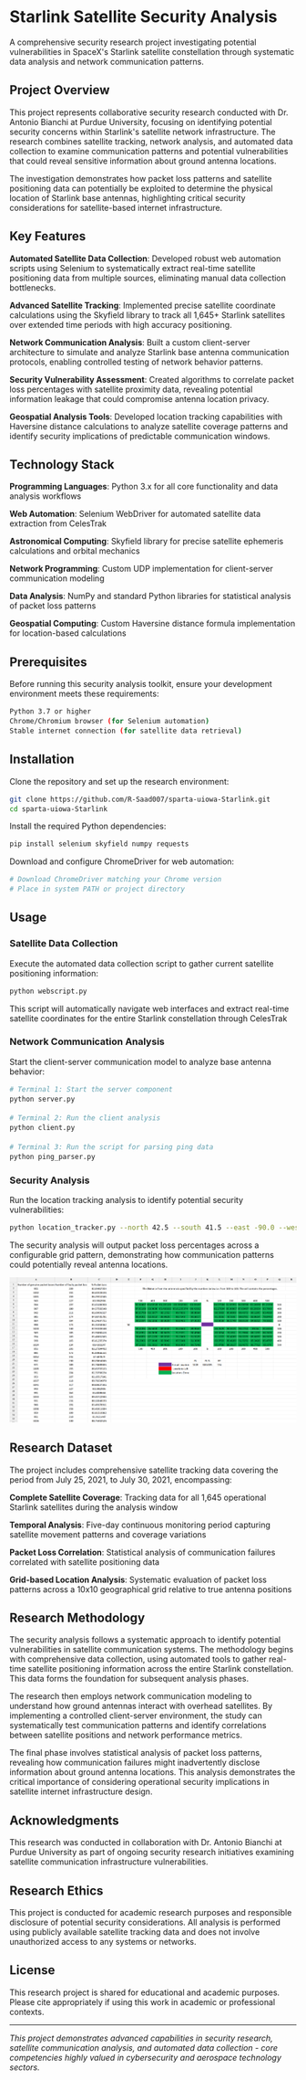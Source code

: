 # Starlink Satellite Security Analysis

A comprehensive security research project investigating potential vulnerabilities in SpaceX's Starlink satellite constellation through systematic data analysis and network communication patterns.

## Project Overview

This project represents collaborative security research conducted with Dr. Antonio Bianchi at Purdue University, focusing on identifying potential security concerns within Starlink's satellite network infrastructure. The research combines satellite tracking, network analysis, and automated data collection to examine communication patterns and potential vulnerabilities that could reveal sensitive information about ground antenna locations.

The investigation demonstrates how packet loss patterns and satellite positioning data can potentially be exploited to determine the physical location of Starlink base antennas, highlighting critical security considerations for satellite-based internet infrastructure.

## Key Features

**Automated Satellite Data Collection**: Developed robust web automation scripts using Selenium to systematically extract real-time satellite positioning data from multiple sources, eliminating manual data collection bottlenecks.

**Advanced Satellite Tracking**: Implemented precise satellite coordinate calculations using the Skyfield library to track all 1,645+ Starlink satellites over extended time periods with high accuracy positioning.

**Network Communication Analysis**: Built a custom client-server architecture to simulate and analyze Starlink base antenna communication protocols, enabling controlled testing of network behavior patterns.

**Security Vulnerability Assessment**: Created algorithms to correlate packet loss percentages with satellite proximity data, revealing potential information leakage that could compromise antenna location privacy.

**Geospatial Analysis Tools**: Developed location tracking capabilities with Haversine distance calculations to analyze satellite coverage patterns and identify security implications of predictable communication windows.

## Technology Stack

**Programming Languages**: Python 3.x for all core functionality and data analysis workflows

**Web Automation**: Selenium WebDriver for automated satellite data extraction from CelesTrak

**Astronomical Computing**: Skyfield library for precise satellite ephemeris calculations and orbital mechanics

**Network Programming**: Custom UDP implementation for client-server communication modeling

**Data Analysis**: NumPy and standard Python libraries for statistical analysis of packet loss patterns

**Geospatial Computing**: Custom Haversine distance formula implementation for location-based calculations

## Prerequisites

Before running this security analysis toolkit, ensure your development environment meets these requirements:

```bash
Python 3.7 or higher
Chrome/Chromium browser (for Selenium automation)
Stable internet connection (for satellite data retrieval)
```

## Installation

Clone the repository and set up the research environment:

```bash
git clone https://github.com/R-Saad007/sparta-uiowa-Starlink.git
cd sparta-uiowa-Starlink
```

Install the required Python dependencies:

```bash
pip install selenium skyfield numpy requests
```

Download and configure ChromeDriver for web automation:

```bash
# Download ChromeDriver matching your Chrome version
# Place in system PATH or project directory
```

## Usage

### Satellite Data Collection

Execute the automated data collection script to gather current satellite positioning information:

```bash
python webscript.py
```

This script will automatically navigate web interfaces and extract real-time satellite coordinates for the entire Starlink constellation through CelesTrak

### Network Communication Analysis

Start the client-server communication model to analyze base antenna behavior:

```bash
# Terminal 1: Start the server component
python server.py

# Terminal 2: Run the client analysis
python client.py

# Terminal 3: Run the script for parsing ping data
python ping_parser.py
```

### Security Analysis

Run the location tracking analysis to identify potential security vulnerabilities:

```bash
python location_tracker.py --north 42.5 --south 41.5 --east -90.0 --west -92.0
```

The security analysis will output packet loss percentages across a configurable grid pattern, demonstrating how communication patterns could potentially reveal antenna locations.

![Alt text](image/Packet_Loss_Percentages_10x10_Grid.png)

## Research Dataset

The project includes comprehensive satellite tracking data covering the period from July 25, 2021, to July 30, 2021, encompassing:

**Complete Satellite Coverage**: Tracking data for all 1,645 operational Starlink satellites during the analysis window

**Temporal Analysis**: Five-day continuous monitoring period capturing satellite movement patterns and coverage variations

**Packet Loss Correlation**: Statistical analysis of communication failures correlated with satellite positioning data

**Grid-based Location Analysis**: Systematic evaluation of packet loss patterns across a 10x10 geographical grid relative to true antenna positions

## Research Methodology

The security analysis follows a systematic approach to identify potential vulnerabilities in satellite communication systems. The methodology begins with comprehensive data collection, using automated tools to gather real-time satellite positioning information across the entire Starlink constellation. This data forms the foundation for subsequent analysis phases.

The research then employs network communication modeling to understand how ground antennas interact with overhead satellites. By implementing a controlled client-server environment, the study can systematically test communication patterns and identify correlations between satellite positions and network performance metrics.

The final phase involves statistical analysis of packet loss patterns, revealing how communication failures might inadvertently disclose information about ground antenna locations. This analysis demonstrates the critical importance of considering operational security implications in satellite internet infrastructure design.

## Acknowledgments

This research was conducted in collaboration with Dr. Antonio Bianchi at Purdue University as part of ongoing security research initiatives examining satellite communication infrastructure vulnerabilities.

## Research Ethics

This project is conducted for academic research purposes and responsible disclosure of potential security considerations. All analysis is performed using publicly available satellite tracking data and does not involve unauthorized access to any systems or networks.

## License

This research project is shared for educational and academic purposes. Please cite appropriately if using this work in academic or professional contexts.

---

*This project demonstrates advanced capabilities in security research, satellite communication analysis, and automated data collection - core competencies highly valued in cybersecurity and aerospace technology sectors.*

